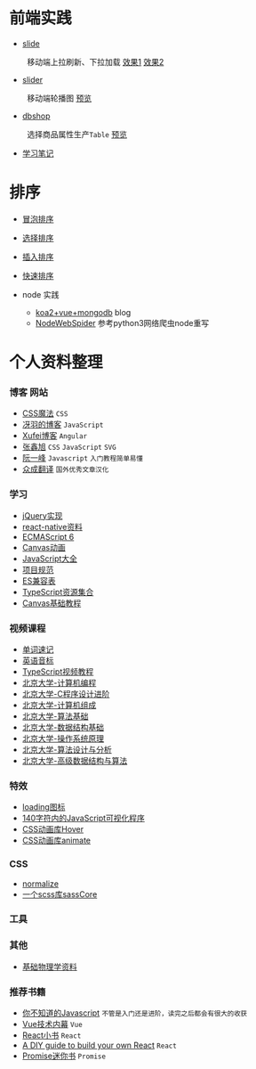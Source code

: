 # 前端实践

- [slide](https://github.io/2ming/Demo/tree/master/slide)

&emsp;&emsp; 移动端上拉刷新、下拉加载 [效果1](https://2ming.github.io/Demo/slide/example1.html) [效果2](https://2ming.github.io/Demo/slide/example2.html)

- [slider](https://github.io/2ming/Demo/tree/master/slider)

&emsp;&emsp; 移动端轮播图 [预览](https://2ming.github.io/Demo/slider/example/demo.html)

- [dbshop](https://github.io/2ming/Demo/tree/master/dbshop)

&emsp;&emsp; 选择商品属性生产`Table` [预览](https://2ming.github.io/Demo/dbshop/example/goods.html)

- [学习笔记](https://github.com/2ming/Demo/issues)

# 排序

- [冒泡排序](https://github.com/2ming/Demo/blob/master/Sorting/BubbleSort.js)
- [选择排序](https://github.com/2ming/Demo/blob/master/Sorting/SelectionSort.js)
- [插入排序](https://github.com/2ming/Demo/blob/master/Sorting/InsertionSort.js)
- [快速排序](https://github.com/2ming/Demo/blob/master/Sorting/QuickSort.js)

- node 实践
  - [koa2+vue+mongodb](https://github.com/2ming/seemnite) blog
  - [NodeWebSpider](https://github.com/2ming/NodeWebSpider) 参考python3网络爬虫node重写

# 个人资料整理

### 博客 网站

- [CSS魔法](https://github.com/cssmagic/blog) `CSS`
- [冴羽的博客](https://github.com/mqyqingfeng/Blog) `JavaScript`
- [Xufei博客](https://github.com/xufei/blog) `Angular`
- [张鑫旭](http://www.zhangxinxu.com/wordpress/) `CSS` `JavaScript` `SVG`
- [阮一峰](http://www.ruanyifeng.com/blog/) `Javascript` `入门教程简单易懂`
- [众成翻译](http://zcfy.cc/read/discovery) `国外优秀文章汉化`


### 学习

- [jQuery实现](https://github.com/JsAaron/jQuery)
- [react-native资料](https://github.com/reactnativecn/react-native-guide)
- [ECMAScript 6](https://github.com/ruanyf/es6tutorial)
- [Canvas动画](http://lamberta.github.io/html5-animation/)
- [JavaScript大全](https://github.com/mbeaudru/modern-js-cheatsheet)
- [项目规范](https://github.com/wearehive/project-guidelines/blob/master/README-zh.md)
- [ES兼容表](http://kangax.github.io/compat-table)
- [TypeScript资源集合](https://github.com/semlinker/awesome-typescript)
- [Canvas基础教程](https://www.yuque.com/airing/canvas/readme)

### 视频课程

- [单词速记](https://www.bilibili.com/video/av18195806/?redirectFrom=h5)
- [英语音标](https://www.bilibili.com/video/av8237991/?redirectFrom=h5)
- [TypeScript视频教程](https://scrimba.com/g/gintrototypescript)
- [北京大学-计算机编程](https://www.bilibili.com/video/av12636241/?from=search&seid=1107123242546844500)
- [北京大学-C程序设计进阶](https://www.bilibili.com/video/av12637226/?from=search&seid=1107123242546844500)
- [北京大学-计算机组成](https://www.bilibili.com/video/av12666021/?from=search&seid=1107123242546844500)
- [北京大学-算法基础](https://www.bilibili.com/video/av12640020/?from=search&seid=1107123242546844500)
- [北京大学-数据结构基础](https://www.bilibili.com/video/av12642530/?from=search&seid=1107123242546844500)
- [北京大学-操作系统原理](https://www.bilibili.com/video/av12667165/?from=search&seid=1107123242546844500)
- [北京大学-算法设计与分析](https://www.bilibili.com/video/av12681389/?from=search&seid=1107123242546844500)
- [北京大学-高级数据结构与算法](https://www.bilibili.com/video/av12644512/?from=search&seid=1107123242546844500)

### 特效

- [loading图标](https://www.loading.io/)
- [140字符内的JavaScript可视化程序](https://www.dwitter.net/)
- [CSS动画库Hover](http://ianlunn.github.io/Hover/)
- [CSS动画库animate](https://daneden.github.io/animate.css/)

### CSS

- [normalize](https://github.com/necolas/normalize.css)
- [一个scss库sassCore](https://github.com/marvin1023/sassCore)

### 工具

### 其他
- [基础物理学资料](http://www.feynmanlectures.caltech.edu/)


### 推荐书籍

- [你不知道的Javascript](https://item.jd.com/10574387192.html) `不管是入门还是进阶，读完之后都会有很大的收获`
- [Vue技术内幕](http://hcysun.me/vue-design/) `Vue`
- [React小书](http://huziketang.mangojuice.top/books/react/) `React`
- [A DIY guide to build your own React](https://github.com/pomber/didact) `React`
- [Promise迷你书](http://liubin.org/promises-book/) `Promise`
